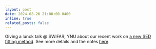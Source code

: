 ```yaml
---
layout: post
date: 2024-08-26 21:00:00-0400
inline: true
related_posts: false
---
```

Giving a lunck talk @ SWIFAR, YNU about our recent work on [a new SED fitting method](https://arxiv.org/abs/2408.07749). See more details and the notes [here](http://www.swifar.ynu.edu.cn/info/1271/3395.htm).

<!-- Finally have time to update my website. I will try to keep it up-to-date. -->